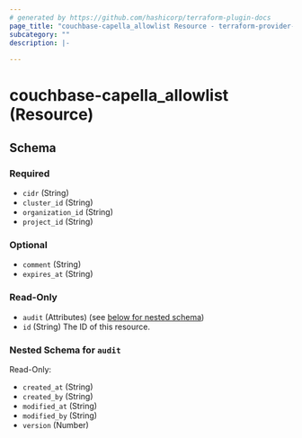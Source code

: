 ```yaml
---
# generated by https://github.com/hashicorp/terraform-plugin-docs
page_title: "couchbase-capella_allowlist Resource - terraform-provider-couchbase-capella"
subcategory: ""
description: |-
  
---
```


# couchbase-capella_allowlist (Resource)





<!-- schema generated by tfplugindocs -->
## Schema

### Required

- `cidr` (String)
- `cluster_id` (String)
- `organization_id` (String)
- `project_id` (String)

### Optional

- `comment` (String)
- `expires_at` (String)

### Read-Only

- `audit` (Attributes) (see [below for nested schema](#nestedatt--audit))
- `id` (String) The ID of this resource.

<a id="nestedatt--audit"></a>
### Nested Schema for `audit`

Read-Only:

- `created_at` (String)
- `created_by` (String)
- `modified_at` (String)
- `modified_by` (String)
- `version` (Number)

